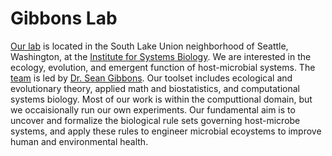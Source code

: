 # Gibbons Lab

[Our lab](https://gibbons.isbscience.org/) is located in the South Lake Union neighborhood of Seattle, Washington, at the [Institute for Systems Biology](https://isbscience.org/). We are interested in the ecology, evolution, and emergent function of host-microbial systems. The [team](https://gibbons.isbscience.org/people/current/) is led by [Dr. Sean Gibbons](https://gibbons.isbscience.org/bio/sean-gibbons-phd/). Our toolset includes ecological and evolutionary theory, applied math and biostatistics, and computational systems biology. Most of our work is within the computtional domain, but we occaisionally run our own experiments. Our fundamental aim is to uncover and formalize the biological rule sets governing host-microbe systems, and apply these rules to engineer microbial ecoystems to improve human and environmental health.
